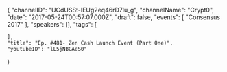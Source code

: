 {
    "channelID": "UCdUSSt-IEUg2eq46rD7lu_g",
    "channelName": "Crypt0",
    "date": "2017-05-24T00:57:07.000Z",
    "draft": false,
    "events": [
        "Consensus 2017"
    ],
    "speakers": [],
    "tags": [

    ],
    "title": "Ep. #481- Zen Cash Launch Event (Part One)",
    "youtubeID": "lL5jNBGAeS0"
}
